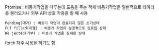 Promise : 비동기작업을 다루는데 도움을 주는 객체 비동기작업은 일반적으로 데이터를 불러오거나
        외부 API 상호 작용을 할 때 사용

    Pending(대기) : 비동기 작업이 완료되지 않은 초기상태
    Ful filled(이행) : 비동기 작업이 성공적으로 완료된 상태
    Re jected(거부) : 비동기 작업을 실패한 상태

fetch 자주 사용을 하기도 함